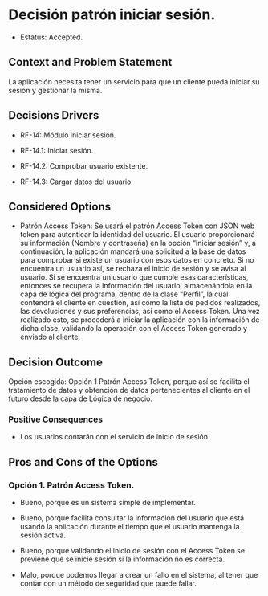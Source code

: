 # Decisión patrón iniciar sesión.   

* Estatus: Accepted.   

 
## Context and Problem Statement   

La aplicación necesita tener un servicio para que un cliente pueda iniciar su sesión y gestionar la misma. 

 
## Decisions Drivers   

* RF-14: Módulo iniciar sesión. 

* RF-14.1: Iniciar sesión. 

* RF-14.2: Comprobar usuario existente. 

* RF-14.3: Cargar datos del usuario 

   
## Considered Options   

*  Patrón Access Token: Se usará el patrón Access Token con JSON web token para autenticar la identidad del usuario. El usuario proporcionará su información (Nombre y contraseña) en la opción “Iniciar sesión” y, a continuación, la aplicación mandará una solicitud a la base de datos para comprobar si existe un usuario con esos datos en concreto. Si no encuentra un usuario así, se rechaza el inicio de sesión y se avisa al usuario. Si se encuentra un usuario que cumple esas características, entonces se recupera la información del usuario, almacenándola en la capa de lógica del programa, dentro de la clase “Perfil”, la cual contendrá el cliente en cuestión, así como la lista de pedidos realizados, las devoluciones y sus preferencias, así como el Access Token. Una vez realizado esto, se procederá a iniciar la aplicación con la información de dicha clase, validando la operación con el Access Token generado y enviado al cliente. 

  
## Decision Outcome   

Opción escogida: Opción 1 Patrón Access Token, porque así se facilita el tratamiento de datos y obtención de datos pertenecientes al cliente en el futuro desde la capa de Lógica de negocio. 

 
### Positive Consequences   

* Los usuarios contarán con el servicio de inicio de sesión. 


## Pros and Cons of the Options   
### Opción 1. Patrón Access Token. 

* Bueno, porque es un sistema simple de implementar. 

* Bueno, porque facilita consultar la información del usuario que está usando la aplicación durante el tiempo que el usuario mantenga la sesión activa. 

* Bueno, porque validando el inicio de sesión con el Access Token se previene que se inicie sesión si la información no es correcta. 

* Malo, porque podemos llegar a crear un fallo en el sistema, al tener que contar con un método de seguridad que puede fallar. 